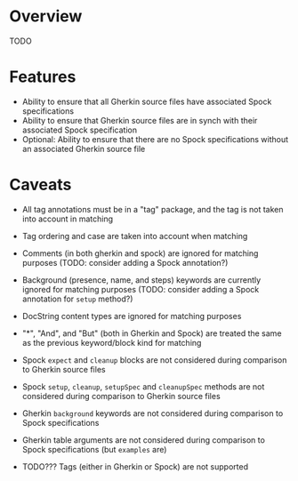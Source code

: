 # Overview

TODO

# Features

* Ability to ensure that all Gherkin source files have associated Spock specifications
* Ability to ensure that Gherkin source files are in synch with their associated Spock specification
* Optional: Ability to ensure that there are no Spock specifications without an associated Gherkin source file

# Caveats

* All tag annotations must be in a "tag" package, and the tag is not taken into account in matching
* Tag ordering and case are taken into account when matching
* Comments (in both gherkin and spock) are ignored for matching purposes (TODO: consider adding a Spock annotation?)
* Background (presence, name, and steps) keywords are currently ignored for matching purposes (TODO: consider adding a Spock annotation for `setup` method?)
* DocString content types are ignored for matching purposes
* "*", "And", and "But" (both in Gherkin and Spock) are treated the same as the previous keyword/block kind for matching

* Spock `expect` and `cleanup` blocks are not considered during comparison to Gherkin source files
* Spock `setup`, `cleanup`, `setupSpec` and `cleanupSpec` methods are not considered during comparison to Gherkin source files
* Gherkin `background` keywords are not considered during comparison to Spock specifications
* Gherkin table arguments are not considered during comparison to Spock specifications (but `examples` are)
* TODO??? Tags (either in Gherkin or Spock) are not supported
